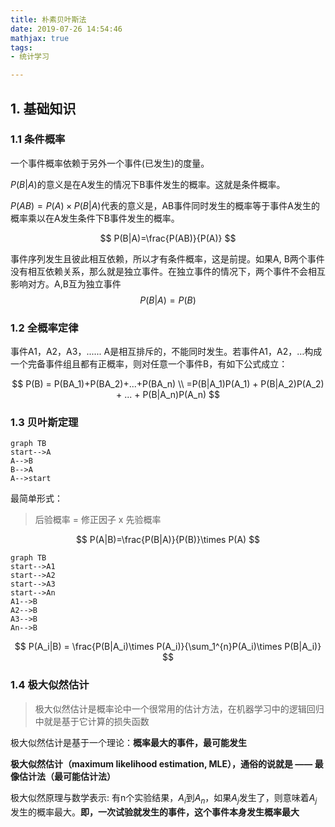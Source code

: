 ```yaml
---
title: 朴素贝叶斯法
date: 2019-07-26 14:54:46
mathjax: true
tags: 
- 统计学习

---
```




## 1. 基础知识

### 1.1 条件概率

一个事件概率依赖于另外一个事件(已发生)的度量。

$P(B|A)$的意义是在A发生的情况下B事件发生的概率。这就是条件概率。

$P(AB) = P(A) \times P(B|A)​$ 代表的意义是，AB事件同时发生的概率等于事件A发生的概率乘以在A发生条件下B事件发生的概率。

$$
P(B|A)=\frac{P(AB)}{P(A)}
$$

事件序列发生且彼此相互依赖，所以才有条件概率，这是前提。如果A, B两个事件没有相互依赖关系，那么就是独立事件。在独立事件的情况下，两个事件不会相互影响对方。A,B互为独立事件
$$
P(B|A)=P(B)
$$

### 1.2 全概率定律

事件A1，A2，A3，...... A是相互排斥的，不能同时发生。若事件A1，A2，…构成一个完备事件组且都有正概率，则对任意一个事件B，有如下公式成立：

$$
P(B) = P(BA_1)+P(BA_2)+...+P(BA_n) \\  =P(B|A_1)P(A_1) + P(B|A_2)P(A_2) + ... + P(B|A_n)P(A_n)
$$

### 1.3 贝叶斯定理

```mermaid
graph TB
start-->A
A-->B
B-->A
A-->start
```

最简单形式：

> 后验概率 = 修正因子 x 先验概率 

$$
P(A|B)=\frac{P(B|A)}{P(B)}\times P(A)
$$

```mermaid
graph TB
start-->A1
start-->A2
start-->A3
start-->An
A1-->B
A2-->B
A3-->B
An-->B

```

$$
P(A_i|B) = \frac{P(B|A_i)\times P(A_i)}{\sum_1^{n}P(A_i)\times P(B|A_i)}
$$

### 1.4 极大似然估计

> 极大似然估计是概率论中一个很常用的估计方法，在机器学习中的逻辑回归中就是基于它计算的损失函数

极大似然估计是基于一个理论：**概率最大的事件，最可能发生**

**极大似然估计（maximum likelihood estimation, MLE），通俗的说就是 —— 最像估计法（最可能估计法）**

极大似然原理与数学表示:   有n个实验结果，$A_i$到$A_n$，如果$A_j$发生了，则意味着$A_j$发生的概率最大。**即，一次试验就发生的事件，这个事件本身发生概率最大**

